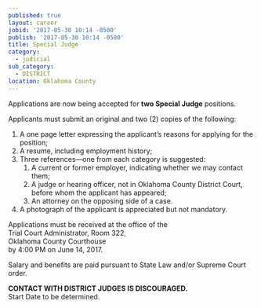 ```yaml
---
published: true
layout: career
jobid: '2017-05-30 10:14 -0500'
publish: '2017-05-30 10:14 -0500'
title: Special Judge
category:
  - judicial
sub_category:
  - DISTRICT
location: Oklahoma County
---
```

Applications are now being accepted for **two 
Special Judge** positions. 

Applicants must submit an original and 
two (2) copies of the following:

<ol>
<li>A one page letter expressing the applicant’s reasons for applying for the position;</li>
<li>A resume, including employment history;</li>
<li>
Three references—one from each category is suggested: 
<ol>
<li>A current or former employer, indicating whether we may contact them;</li>
<li>A judge or hearing officer, not in Oklahoma County District Court, before whom the applicant has appeared;</li>
<li>An attorney on the opposing side of a case.</li>
</ol>
</li>
<li>A photograph of the applicant is appreciated but not mandatory. </li>
</ol>

Applications must be received at the office of the  
Trial Court Administrator, Room 322,  
Oklahoma County Courthouse  
by 4:00 PM on June 14, 2017.  

Salary and benefits are paid pursuant to State Law and/or Supreme Court order.

**CONTACT WITH DISTRICT JUDGES IS DISCOURAGED.**  
Start Date to be determined.
